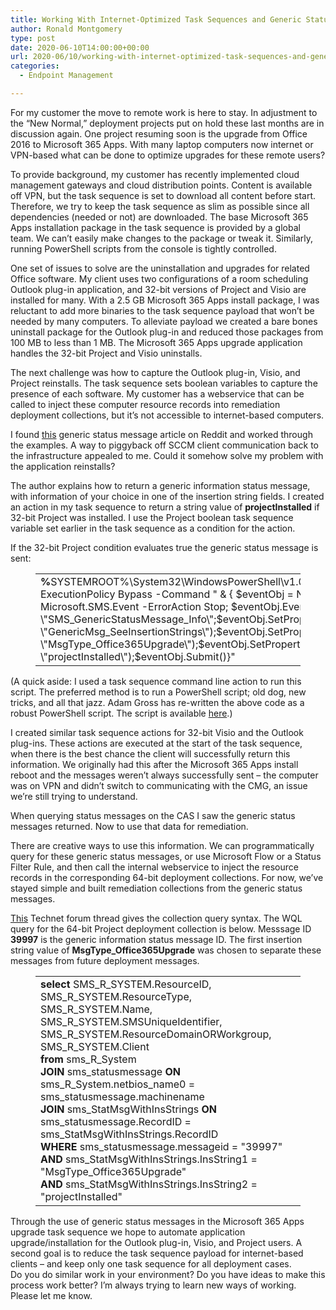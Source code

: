 ```yaml
---
title: Working With Internet-Optimized Task Sequences and Generic Status Messages
author: Ronald Montgomery
type: post
date: 2020-06-10T14:00:00+00:00
url: 2020-06/10/working-with-internet-optimized-task-sequences-and-generic-status-messages/
categories:
  - Endpoint Management

---
```

For my customer the move to remote work is here to stay. In adjustment to the “New Normal,” deployment projects put on hold these last months are in discussion again. One project resuming soon is the upgrade from Office 2016 to Microsoft 365 Apps. With many laptop computers now internet or VPN-based what can be done to optimize upgrades for these remote users?

To provide background, my customer has recently implemented cloud management gateways and cloud distribution points. Content is available off VPN, but the task sequence is set to download all content before start. Therefore, we try to keep the task sequence as slim as possible since all dependencies (needed or not) are downloaded. The base Microsoft 365 Apps installation package in the task sequence is provided by a global team. We can’t easily make changes to the package or tweak it. Similarly, running PowerShell scripts from the console is tightly controlled.

One set of issues to solve are the uninstallation and upgrades for related Office software. My client uses two configurations of a room scheduling Outlook plug-in application, and 32-bit versions of Project and Visio are installed for many. With a 2.5 GB Microsoft 365 Apps install package, I was reluctant to add more binaries to the task sequence payload that won’t be needed by many computers. To alleviate payload we created a bare bones uninstall package for the Outlook plug-in and reduced those packages from 100 MB to less than 1 MB. The Microsoft 365 Apps upgrade application handles the 32-bit Project and Visio uninstalls.

The next challenge was how to capture the Outlook plug-in, Visio, and Project reinstalls. The task sequence sets boolean variables to capture the presence of each software. My customer has a webservice that can be called to inject these computer resource records into remediation deployment collections, but it’s not accessible to internet-based computers.

I found [this](https://www.reddit.com/r/SCCM/comments/b19gzw/how_we_used_to_do_it_collecting_client_data_via/) generic status message article on Reddit and worked through the examples. A way to piggyback off SCCM client communication back to the infrastructure appealed to me. Could it somehow solve my problem with the application reinstalls?

The author explains how to return a generic information status message, with information of your choice in one of the insertion string fields. I created an action in my task sequence to return a string value of **projectInstalled** if 32-bit Project was installed. I use the Project boolean task sequence variable set earlier in the task sequence as a condition for the action.

If the 32-bit Project condition evaluates true the generic status message is sent:<figure class="wp-block-table">

<table>
  <tr>
    <td>
      <strong>%</strong>SYSTEMROOT%\System32\WindowsPowerShell\v1.0\powershell.exe -ExecutionPolicy Bypass -Command " & { $eventObj = New-Object -ComObject Microsoft.SMS.Event -ErrorAction Stop; $eventObj.EventType = \"SMS_GenericStatusMessage_Info\";$eventObj.SetProperty(\"Attribute403\", \"GenericMsg_SeeInsertionStrings\");$eventObj.SetProperty(\"InsertionString1\", \"MsgType_Office365Upgrade\");$eventObj.SetProperty(\"InsertionString2\", \"projectInstalled\");$eventObj.Submit()}" &nbsp;
    </td>
  </tr>
</table></figure> 

(A quick aside: I used a task sequence command line action to run this script. The preferred method is to run a PowerShell script; old dog, new tricks, and all that jazz. Adam Gross has re-written the above code as a robust PowerShell script. The script is available [here](https://github.com/RonaldMontgomery/SysManSquad/blob/master/New-CustomStatusMessage).)

I created similar task sequence actions for 32-bit Visio and the Outlook plug-ins. These actions are executed at the start of the task sequence, when there is the best chance the client will successfully return this information. We originally had this after the Microsoft 365 Apps install reboot and the messages weren’t always successfully sent – the computer was on VPN and didn’t switch to communicating with the CMG, an issue we’re still trying to understand.

When querying status messages on the CAS I saw the generic status messages returned. Now to use that data for remediation.

There are creative ways to use this information. We can programmatically query for these generic status messages, or use Microsoft Flow or a Status Filter Rule, and then call the internal webservice to inject the resource records in the corresponding 64-bit deployment collections. For now, we’ve stayed simple and built remediation collections from the generic status messages.

[This](https://social.technet.microsoft.com/Forums/en-US/0822d4d9-3033-4344-8cff-c72d89a0db20/how-to-create-collection-based-on-status-message?forum=configmgrgeneral) Technet forum thread gives the collection query syntax. The WQL query for the 64-bit Project deployment collection is below. Messsage ID **39997** is the generic information status message ID. The first insertion string value of **MsgType_Office365Upgrade** was chosen to separate these messages from future deployment messages.<figure class="wp-block-table">

<table>
  <tr>
    <td>
      <strong>select</strong> SMS_R_SYSTEM.ResourceID,<br />SMS_R_SYSTEM.ResourceType,<br />SMS_R_SYSTEM.Name,<br />SMS_R_SYSTEM.SMSUniqueIdentifier,<br />SMS_R_SYSTEM.ResourceDomainORWorkgroup,<br />SMS_R_SYSTEM.Client <br /><strong>from</strong> sms_R_System&nbsp;&nbsp;&nbsp;&nbsp;&nbsp; <br /><strong>JOIN</strong> sms_statusmessage <strong>ON</strong> sms_R_System.netbios_name0 = sms_statusmessage.machinename&nbsp;&nbsp;&nbsp;&nbsp;&nbsp;&nbsp; <br /><strong>JOIN</strong> sms_StatMsgWithInsStrings <strong>ON</strong> sms_statusmessage.RecordID = sms_StatMsgWithInsStrings.RecordID&nbsp;&nbsp;&nbsp;&nbsp;&nbsp; <br /><strong>WHERE</strong> sms_statusmessage.messageid = "39997"&nbsp;&nbsp;&nbsp;&nbsp; <br /><strong>AND</strong> sms_StatMsgWithInsStrings.InsString1 = "MsgType_Office365Upgrade"&nbsp; <br /><strong>AND</strong> sms_StatMsgWithInsStrings.InsString2 = "projectInstalled" &nbsp;
    </td>
  </tr>
</table></figure> 

Through the use of generic status messages in the Microsoft 365 Apps upgrade task sequence we hope to automate application upgrade/installation for the Outlook plug-in, Visio, and Project users. A second goal is to reduce the task sequence payload for internet-based clients – and keep only one task sequence for all deployment cases.  
Do you do similar work in your environment? Do you have ideas to make this process work better? I’m always trying to learn new ways of working. Please let me know.
